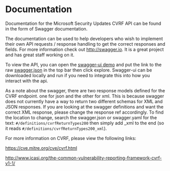 # Documentation

Documentation for the Microsoft Security Updates CVRF API can be found in the form of Swagger documentation.

The documentation can be used to help developers who wish to implement their own API requests / response handling to get the correct responses and fields. For more information check out http://swagger.io. It is a great project and has great staff working on it. 

To view the API, you can open the [swagger-ui demo](http://petstore.swagger.io/) and put the link to the raw [swagger.json](swagger.json?raw=1) in the top bar then click explore. Swagger-ui can be downloaded locally and run if you need to integrate this into how you interact with the api.

As a note about the swagger, there are two response models defined for the CVRF endpoint. one for json and the other for xml. This is because swagger does not currently have a way to return two different schemas for XML and JSON responses. If you are looking at the swagger definitions and want the correct XML response, please change the response ref accordingly. To find the location to change, search the swagger.json or swagger.yaml for the text: `#/definitions/cvrfReturnTypes200` then simply add \_xml to the end (so it reads `#/definitions/cvrfReturnTypes200_xml`).

For more information on CVRF, please view the following links:

https://cve.mitre.org/cve/cvrf.html

http://www.icasi.org/the-common-vulnerability-reporting-framework-cvrf-v1-1/
